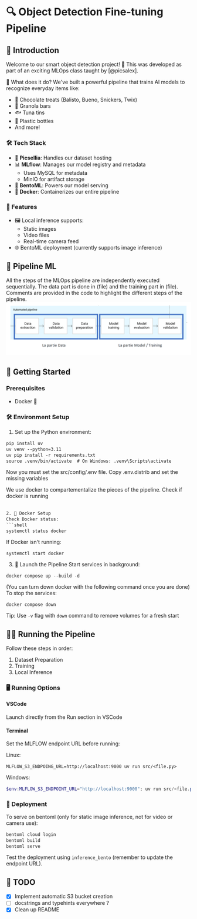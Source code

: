 # 🔍 Object Detection Fine-tuning Pipeline

## 🌟 Introduction

Welcome to our smart object detection project! 🎉 This was developed as part of an exciting MLOps class taught by [@picsalex].

🎯 What does it do? We've built a powerful pipeline that trains AI models to recognize everyday items like:

- 🍫 Chocolate treats (Balisto, Bueno, Snickers, Twix)
- 🥜 Granola bars
- 🐟 Tuna tins
- 🧃 Plastic bottles
- And more!

### 🛠️ Tech Stack

- 📸 **Picsellia**: Handles our dataset hosting
- 📊 **MLflow**: Manages our model registry and metadata
  - Uses MySQL for metadata
  - MinIO for artifact storage
- 🚀 **BentoML**: Powers our model serving
- 🐳 **Docker**: Containerizes our entire pipeline

### 💫 Features

- 🖼️ Local inference supports:
  - Static images
  - Video files
  - Real-time camera feed
- 🌐 BentoML deployment (currently supports image inference)

## 📝 Pipeline ML

All the steps of the MLOps pipeline are independently executed sequentially. The data part is done in (file) and the training part in (file). Comments are provided in the code to highlight the different steps of the pipeline.
![alt text](PipelineML.png)

## 🚀 Getting Started

### Prerequisites

- Docker 🐳

### 🛠️ Environment Setup

1. Set up the Python environment:

```shell
pip install uv
uv venv --python=3.11
uv pip install -r requirements.txt
source .venv/bin/activate  # On Windows: .venv\Scripts\activate
```

Now you must set the src/config/.env file. Copy .env.distrib and set the missing variables

We use docker to compartementalize the pieces of the pipeline.
Check if docker is running

````

2. 🐳 Docker Setup
Check Docker status:
```shell
systemctl status docker
````

If Docker isn't running:

```shell
systemctl start docker
```

3. 🚀 Launch the Pipeline
   Start services in background:

```shell
docker compose up --build -d
```

(You can turn down docker with the following command once you are done)
To stop the services:

```shell
docker compose down
```

Tip: Use `-v` flag with `down` command to remove volumes for a fresh start

## 🏃‍♂️ Running the Pipeline

Follow these steps in order:

1. Dataset Preparation
2. Training
3. Local Inference

### 🖥️ Running Options

#### VSCode

Launch directly from the Run section in VSCode

#### Terminal

Set the MLFLOW endpoint URL before running:

Linux:

```shell
MLFLOW_S3_ENDPOING_URL=http://localhost:9000 uv run src/<file.py>
```

Windows:

```powershell
$env:MLFLOW_S3_ENDPOINT_URL="http://localhost:9000"; uv run src/<file.py>
```

### 🚀 Deployment

To serve on bentoml (only for static image inference, not for video or camera use):

```
bentoml cloud login
bentoml build
bentoml serve
```

Test the deployment using `inference_bento` (remember to update the endpoint URL).

## 📝 TODO

- [x] Implement automatic S3 bucket creation
- [ ] docstrings and typehints everywhere ?
- [x] Clean up README
